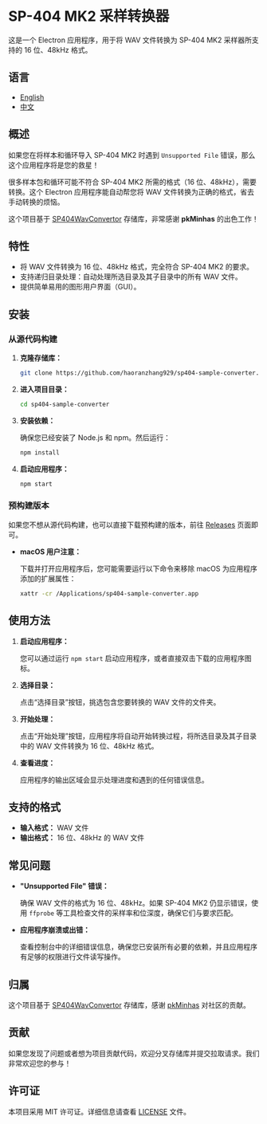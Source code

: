 # SP-404 MK2 采样转换器

这是一个 Electron 应用程序，用于将 WAV 文件转换为 SP-404 MK2 采样器所支持的 16 位、48kHz 格式。

## 语言

- [English](README.md)
- [中文](README_zh.md)

## 概述

如果您在将样本和循环导入 SP-404 MK2 时遇到 `Unsupported File` 错误，那么这个应用程序将是您的救星！

很多样本包和循环可能不符合 SP-404 MK2 所需的格式（16 位、48kHz），需要转换。这个 Electron 应用程序能自动帮您将 WAV 文件转换为正确的格式，省去手动转换的烦恼。

这个项目基于 [SP404WavConvertor](https://github.com/pkMinhas/SP404WavConvertor) 存储库，非常感谢 **pkMinhas** 的出色工作！

## 特性

- 将 WAV 文件转换为 16 位、48kHz 格式，完全符合 SP-404 MK2 的要求。
- 支持递归目录处理：自动处理所选目录及其子目录中的所有 WAV 文件。
- 提供简单易用的图形用户界面（GUI）。

## 安装

### 从源代码构建

1. **克隆存储库：**

   ```bash
   git clone https://github.com/haoranzhang929/sp404-sample-converter.git
   ```

2. **进入项目目录：**

   ```bash
   cd sp404-sample-converter
   ```

3. **安装依赖：**

   确保您已经安装了 Node.js 和 npm。然后运行：

   ```bash
   npm install
   ```

4. **启动应用程序：**

   ```bash
   npm start
   ```

### 预构建版本

如果您不想从源代码构建，也可以直接下载预构建的版本，前往 [Releases](https://github.com/haoranzhang929/sp404-sample-converter/releases) 页面即可。

- **macOS 用户注意：**

  下载并打开应用程序后，您可能需要运行以下命令来移除 macOS 为应用程序添加的扩展属性：

  ```bash
  xattr -cr /Applications/sp404-sample-converter.app
  ```

## 使用方法

1. **启动应用程序：**

   您可以通过运行 `npm start` 启动应用程序，或者直接双击下载的应用程序图标。

2. **选择目录：**

   点击“选择目录”按钮，挑选包含您要转换的 WAV 文件的文件夹。

3. **开始处理：**

   点击“开始处理”按钮，应用程序将自动开始转换过程，将所选目录及其子目录中的 WAV 文件转换为 16 位、48kHz 格式。

4. **查看进度：**

   应用程序的输出区域会显示处理进度和遇到的任何错误信息。

## 支持的格式

- **输入格式：** WAV 文件
- **输出格式：** 16 位、48kHz 的 WAV 文件

## 常见问题

- **"Unsupported File" 错误：**

  确保 WAV 文件的格式为 16 位、48kHz。如果 SP-404 MK2 仍显示错误，使用 `ffprobe` 等工具检查文件的采样率和位深度，确保它们与要求匹配。

- **应用程序崩溃或出错：**

  查看控制台中的详细错误信息，确保您已安装所有必要的依赖，并且应用程序有足够的权限进行文件读写操作。

## 归属

这个项目基于 [SP404WavConvertor](https://github.com/pkMinhas/SP404WavConvertor) 存储库，感谢 [pkMinhas](https://github.com/pkMinhas) 对社区的贡献。

## 贡献

如果您发现了问题或者想为项目贡献代码，欢迎分叉存储库并提交拉取请求。我们非常欢迎您的参与！

## 许可证

本项目采用 MIT 许可证。详细信息请查看 [LICENSE](LICENSE) 文件。
